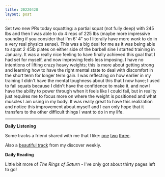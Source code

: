 ```yaml
---
title: 20220428
layout: post
---
```


Set two new PRs today squatting: a partial squat (not fully deep) with 245 lbs and then I was able to do 4 reps of 225 lbs (maybe more impressive sounding if you consider that I'm 6' 4" so I literally have more *work* to do in a very real physics sense). This was a big deal for me as it was being able to squat 2 45lb plates on either side of the barbell sine I started training in January. It was a really nice feeling to have finally achieved this goal that I had set for myself, and now improving feels less imposing. I have no intentions of lifting crazy heavy weights; this is more about getting strong and learning how to have the right mental state to deal with discomfort in the short term for longer term gain. I was reflecting on how earlier in my training I didn't have the mental toughness about this that I now have; I used to fail squats because I didn't have the confidence to make it, and now I have the ability to power through when it feels like I could fail, but in reality just requires me to focus more on where the weight is positioned and what muscles I am using in my body. It was really great to have this realization and notice this improvement about myself and I can only hope that it transfers to the other difficult things I want to do in my life.

---

**Daily Listening**

Some tracks a friend shared with me that I like: [one](https://open.spotify.com/track/6ZHKeoIOkvmYUIfxHLtE2Z?si=b233e4a5df45419f) [two](https://open.spotify.com/track/7rGxWoUyNno5ztljshnN7o?si=ba01e374741b4218) [three](https://open.spotify.com/track/047MVxNAUiwtzGM7dnFujL?si=eef8d444b6cb4a79).

Also a [beautiful track](https://open.spotify.com/track/0JFVTNQpP6PSpPFSjnacEq?si=63d004cc24954799) from my discover weekly.

**Daily Reading**

Little bit more of *The Rings of Saturn* - I've only got about thirty pages left to go!